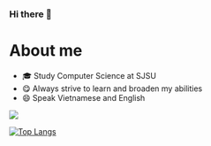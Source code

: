 ### Hi there 👋

# About me
- 🎓 Study Computer Science at SJSU
- 😋 Always strive to learn and broaden my abilities
- 😄 Speak Vietnamese and English

<img src="https://github-readme-stats.vercel.app/api?username=nhienlam&&show_icons=true&theme=midnight-purple">

[![Top Langs](https://github-readme-stats.vercel.app/api/top-langs/?username=nhienlam&theme=midnight-purple)](https://github.com/nhienlam/github-readme-stats)
